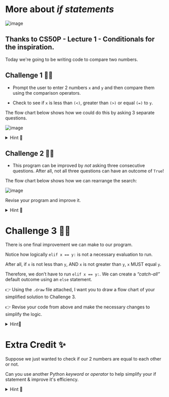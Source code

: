 # More about *if statements*

![image](https://github.com/user-attachments/assets/abc64622-ec13-42ea-8cb3-79b73b7f5794)
## Thanks to CS50P - Lecture 1 - Conditionals for the inspiration.

Today we're going to be writing code to compare two numbers.


## Challenge 1 👨‍💻
- Prompt the user to enter 2 numbers `x` and `y` and then compare them using the comparison operators.

- Check to see if `x` is less than `(<)`, greater than `(>)` or equal `(=)` to `y`. 

The flow chart below shows how we could do this by asking 3 separate questions.

![image](https://github.com/user-attachments/assets/c9899645-e37b-461c-8415-499b29f24777)


<details>
  <summary> Hint 👀 </summary>

  ````py
# Challenge 1

x = int(input("What's x? "))
y = int()

if x < y:
  print("x is less than y")
if x > y:

if x = y

  ````
</details>

## Challenge 2 👨‍💻

- This program can be improved by *not* asking three consecutive questions. After all, not all three questions can have an outcome of ``True``! 

The flow chart below shows how we can rearrange the search:

![image](https://github.com/user-attachments/assets/12299819-741b-4c45-ba84-6211910a8877)


Revise your program and improve it.

<details>
  <summary> Hint 👀 </summary>

  ````py
  # Challenge 2

x = 
y = 

if x < y:
  print("x is less than y")
elif x > y:

  ````
</details>


# Challenge 3 👨‍💻
There is one final improvement we can make to our program. 

Notice how logically `elif x == y:` is not a necessary evaluation to run. 

After all, if `x` is not less than `y`, AND `x` is not greater than `y`, `x` MUST equal `y`. 

Therefore, we don’t have to run `elif x == y:`. We can create a *“catch-all”* default outcome using an ``else`` statement.

👉 Using the `.draw` file attached, I want you to draw a flow chart of your simplified solution to Challenge 3.

👉 Revise your code from above and make the necessary changes to simplify the logic.

<details>
  <summary> Hint👀  </summary>

  ````py
# Challenge 3

x = 
y = 

if 
elif  
else
   
  ````
</details>


# Extra Credit ✨
Suppose we just wanted to check if our 2 numbers are equal to each other or not.

Can you use another Python *keyword* or *operator* to help simplify your if statement & improve it's efficiency.

<details>
  <summary> Hint 👀 </summary>

  ````py
  or

  != 

  == 
  
  ````
</details>

> 
